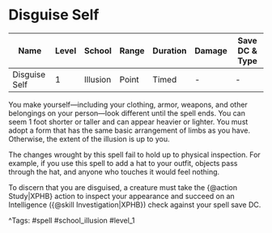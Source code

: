 # Disguise Self

| Name | Level | School | Range | Duration | Damage | Save DC & Type |
|------|-------|--------|-------|----------|--------|----------------|
| Disguise Self | 1 | Illusion | Point | Timed | - | - |

You make yourself—including your clothing, armor, weapons, and other belongings on your person—look different until the spell ends. You can seem 1 foot shorter or taller and can appear heavier or lighter. You must adopt a form that has the same basic arrangement of limbs as you have. Otherwise, the extent of the illusion is up to you.

The changes wrought by this spell fail to hold up to physical inspection. For example, if you use this spell to add a hat to your outfit, objects pass through the hat, and anyone who touches it would feel nothing.

To discern that you are disguised, a creature must take the {@action Study|XPHB} action to inspect your appearance and succeed on an Intelligence ({@skill Investigation|XPHB}) check against your spell save DC.

^Tags: #spell #school_illusion #level_1